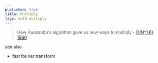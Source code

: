 ```yaml
---
published: true
title: Multiply
tags: math multiply
---
```

>  How Karatsuba's algorithm gave us new ways to multiply - [O(N^1.6) 1960](https://www.youtube.com/watch?v=cCKOl5li6YM)

see also
- fast fourier transform 
